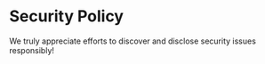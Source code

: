 # Security Policy

We truly appreciate efforts to discover and disclose security issues responsibly!

